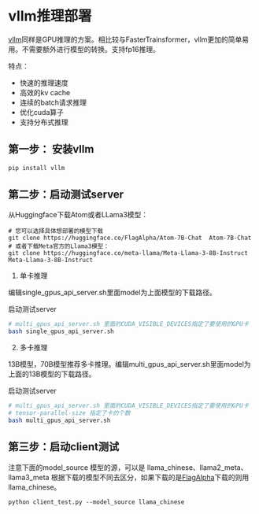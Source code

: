 # vllm推理部署

[vllm](https://github.com/vllm-project/vllm)同样是GPU推理的方案。相比较与FasterTrainsformer，vllm更加的简单易用。不需要额外进行模型的转换。支持fp16推理。

特点：

+ 快速的推理速度
+ 高效的kv cache
+ 连续的batch请求推理
+ 优化cuda算子
+ 支持分布式推理

## 第一步： 安装vllm

```bash
pip install vllm
```

## 第二步：启动测试server

从Huggingface下载Atom或者LLama3模型：
```
# 您可以选择具体想部署的模型下载
git clone https://huggingface.co/FlagAlpha/Atom-7B-Chat  Atom-7B-Chat
# 或者下载Meta官方的Llama3模型：
git clone https://huggingface.co/meta-llama/Meta-Llama-3-8B-Instruct Meta-Llama-3-8B-Instruct
```

1. 单卡推理

编辑single_gpus_api_server.sh里面model为上面模型的下载路径。

启动测试server
```bash
# multi_gpus_api_server.sh 里面的CUDA_VISIBLE_DEVICES指定了要使用的GPU卡
bash single_gpus_api_server.sh
```

2. 多卡推理

13B模型，70B模型推荐多卡推理。编辑multi_gpus_api_server.sh里面model为上面的13B模型的下载路径。

启动测试server
```bash
# multi_gpus_api_server.sh 里面的CUDA_VISIBLE_DEVICES指定了要使用的GPU卡
# tensor-parallel-size 指定了卡的个数
bash multi_gpus_api_server.sh
```

## 第三步：启动client测试

注意下面的model_source 模型的源，可以是 llama_chinese、llama2_meta、llama3_meta 根据下载的模型不同去区分，如果下载的是[FlagAlpha](https://huggingface.co/FlagAlpha)下载的则用llama_chinese。

```
python client_test.py --model_source llama_chinese